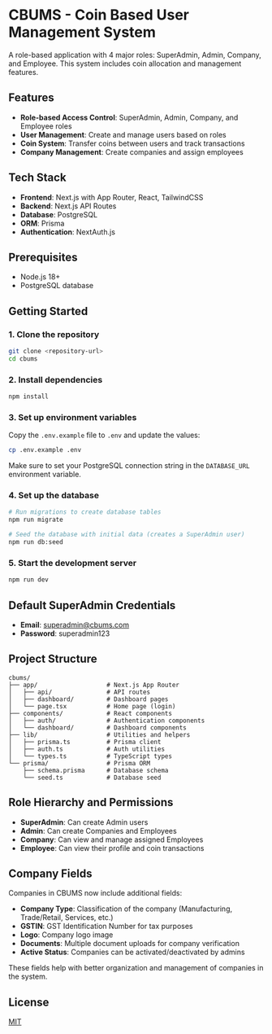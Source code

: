 # CBUMS - Coin Based User Management System

A role-based application with 4 major roles: SuperAdmin, Admin, Company, and Employee. This system includes coin allocation and management features.

## Features

- **Role-based Access Control**: SuperAdmin, Admin, Company, and Employee roles
- **User Management**: Create and manage users based on roles
- **Coin System**: Transfer coins between users and track transactions
- **Company Management**: Create companies and assign employees

## Tech Stack

- **Frontend**: Next.js with App Router, React, TailwindCSS
- **Backend**: Next.js API Routes
- **Database**: PostgreSQL
- **ORM**: Prisma
- **Authentication**: NextAuth.js

## Prerequisites

- Node.js 18+
- PostgreSQL database

## Getting Started

### 1. Clone the repository

```bash
git clone <repository-url>
cd cbums
```

### 2. Install dependencies

```bash
npm install
```

### 3. Set up environment variables

Copy the `.env.example` file to `.env` and update the values:

```bash
cp .env.example .env
```

Make sure to set your PostgreSQL connection string in the `DATABASE_URL` environment variable.

### 4. Set up the database

```bash
# Run migrations to create database tables
npm run migrate

# Seed the database with initial data (creates a SuperAdmin user)
npm run db:seed
```

### 5. Start the development server

```bash
npm run dev
```

## Default SuperAdmin Credentials

- **Email**: superadmin@cbums.com
- **Password**: superadmin123

## Project Structure

```
cbums/
├── app/                   # Next.js App Router
│   ├── api/               # API routes
│   ├── dashboard/         # Dashboard pages
│   └── page.tsx           # Home page (login)
├── components/            # React components
│   ├── auth/              # Authentication components
│   └── dashboard/         # Dashboard components
├── lib/                   # Utilities and helpers
│   ├── prisma.ts          # Prisma client
│   ├── auth.ts            # Auth utilities
│   └── types.ts           # TypeScript types
└── prisma/                # Prisma ORM
    ├── schema.prisma      # Database schema
    └── seed.ts            # Database seed
```

## Role Hierarchy and Permissions

- **SuperAdmin**: Can create Admin users
- **Admin**: Can create Companies and Employees
- **Company**: Can view and manage assigned Employees
- **Employee**: Can view their profile and coin transactions

## Company Fields

Companies in CBUMS now include additional fields:

- **Company Type**: Classification of the company (Manufacturing, Trade/Retail, Services, etc.)
- **GSTIN**: GST Identification Number for tax purposes
- **Logo**: Company logo image
- **Documents**: Multiple document uploads for company verification
- **Active Status**: Companies can be activated/deactivated by admins

These fields help with better organization and management of companies in the system.

## License

[MIT](LICENSE)
